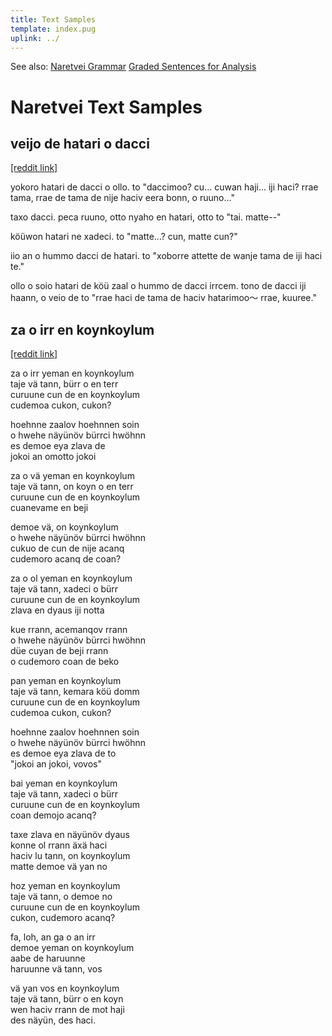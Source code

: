 ```yaml
---
title: Text Samples
template: index.pug
uplink: ../
---
```

<div class="hidden" id="toc-footer">

See also:
[Naretvei Grammar](index.html)
[Graded Sentences for Analysis](graded-sentences-for-analysis.html)
</div>

# Naretvei Text Samples
<!--{#top.center}-->

## veijo de hatari o dacci

[[reddit link]](https://www.reddit.com/r/conlangs/comments/32e5tp/veijo_de_hatari_o_dacci_a_short_story_in_naretvei/)

yokoro hatari de dacci o ollo. to "daccimoo? cu... cuwan haji... iji haci? rrae tama, rrae de tama de nije haciv eera bonn, o ruuno..."

taxo dacci. peca ruuno, otto nyaho en hatari, otto to "tai. matte--"

köüwon hatari ne xadeci. to "matte...? cun, matte cun?"

iio an o hummo dacci de hatari. to "xoborre attette de wanje tama de iji haci te."

ollo o soio hatari de köü zaal o hummo de dacci irrcem. tono de dacci iji haann, o veio de to "rrae haci de tama de haciv hatarimoo～ rrae, kuuree."

## za o irr en koynkoylum

[[reddit link]](https://www.reddit.com/r/conlangs/comments/32id5a/za_o_irr_yeman_en_koynkoylum_a_song_in_naretvei/)

za o irr yeman en koynkoylum  
taje vä tann, bürr o en terr  
curuune cun de en koynkoylum  
cudemoa cukon, cukon?

hoehnne zaalov hoehnnen soin  
o hwehe näyünöv bürrci hwöhnn  
es demoe eya zlava de  
jokoi an omotto jokoi

za o vä yeman en koynkoylum  
taje vä tann, on koyn o en terr  
curuune cun de en koynkoylum  
cuanevame en beji

demoe vä, on koynkoylum  
o hwehe näyünöv bürrci hwöhnn  
cukuo de cun de nije acanq  
cudemoro acanq de coan?

za o ol yeman en koynkoylum  
taje vä tann, xadeci o bürr  
curuune cun de en koynkoylum  
zlava en dyaus iji notta

kue rrann, acemanqov rrann  
o hwehe näyünöv bürrci hwöhnn  
düe cuyan de beji rrann  
o cudemoro coan de beko 

pan yeman en koynkoylum  
taje vä tann, kemara köü domm  
curuune cun de en koynkoylum  
cudemoa cukon, cukon?

hoehnne zaalov hoehnnen soin  
o hwehe näyünöv bürrci hwöhnn  
es demoe eya zlava de to  
"jokoi an jokoi, vovos"

bai yeman en koynkoylum  
taje vä tann, xadeci o bürr  
curuune cun de en koynkoylum  
coan demojo acanq?

taxe zlava en näyünöv dyaus  
konne ol rrann äxä haci  
haciv lu tann, on koynkoylum  
matte demoe vä yan no

hoz yeman en koynkoylum  
taje vä tann, o demoe no  
curuune cun de en koynkoylum  
cukon, cudemoro acanq?

fa, loh, an ga o an irr  
demoe yeman on koynkoylum  
aabe de haruunne  
haruunne vä tann, vos

vä yan vos en koynkoylum  
taje vä tann, bürr o en koyn  
wen haciv rrann de mot haji  
des näyün, des haci.
